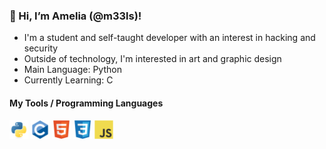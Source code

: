 ### **👋 Hi, I’m Amelia (@m33ls)!**

- I'm a student and self-taught developer with an interest in hacking and security
- Outside of technology, I'm interested in art and graphic design
- Main Language: Python
- Currently Learning: C

#### My Tools / Programming Languages
<div>
<img src="https://github.com/devicons/devicon/blob/master/icons/python/python-original.svg" title="Python" alt="Python" width="30" height="30"/>
<img src="https://github.com/devicons/devicon/blob/master/icons/c/c-original.svg" title="C" alt="C" width="30" height="30"/>
<img src="https://github.com/devicons/devicon/blob/master/icons/html5/html5-original.svg" title="HTML" alt="HTML" width="30" height="30"/>
<img src="https://github.com/devicons/devicon/blob/master/icons/css3/css3-original.svg" title="CSS" alt="CSS" width="30" height="30"/>
<img src="https://github.com/devicons/devicon/blob/master/icons/javascript/javascript-original.svg" title="JavaScripf" alt="JavaScript" width="30" height="30"/>
</div>
